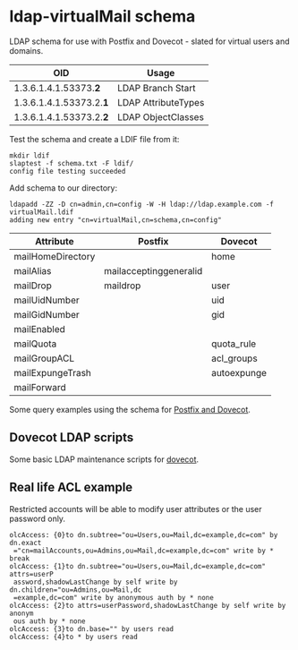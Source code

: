 # ldap-virtualMail schema
LDAP schema for use with Postfix and Dovecot - slated for virtual users and domains.

| OID                   | Usage               |
|-----------------------|---------------------|
| 1.3.6.1.4.1.53373.**2**   | LDAP Branch Start   |
| 1.3.6.1.4.1.53373.2.**1** | LDAP AttributeTypes |
| 1.3.6.1.4.1.53373.2.**2** | LDAP ObjectClasses  |

Test the schema and create a LDIF file from it:

    mkdir ldif
    slaptest -f schema.txt -F ldif/
    config file testing succeeded

Add schema to our directory:
    
    ldapadd -ZZ -D cn=admin,cn=config -W -H ldap://ldap.example.com -f virtualMail.ldif
    adding new entry "cn=virtualMail,cn=schema,cn=config"

| Attribute         | Postfix                | Dovecot     |
|-------------------|------------------------|-------------|
| mailHomeDirectory |                        | home        |
| mailAlias         | mailacceptinggeneralid |             |
| mailDrop          | maildrop               | user        |
| mailUidNumber     |                        | uid         |
| mailGidNumber     |                        | gid         |
| mailEnabled       |                        |             |
| mailQuota         |                        | quota_rule  |
| mailGroupACL      |                        | acl_groups  |
| mailExpungeTrash  |                        | autoexpunge |
| mailForward       |                        |             |

Some query examples using the schema for [Postfix and Dovecot](https://github.com/tleuxner/ldap-virtualMail/tree/master/etc).

## Dovecot LDAP scripts
Some basic LDAP maintenance scripts for [dovecot](https://github.com/tleuxner/dovecot).

## Real life ACL example
Restricted accounts will be able to modify user attributes or the user password only.

```
olcAccess: {0}to dn.subtree="ou=Users,ou=Mail,dc=example,dc=com" by dn.exact
 ="cn=mailAccounts,ou=Admins,ou=Mail,dc=example,dc=com" write by * break
olcAccess: {1}to dn.subtree="ou=Users,ou=Mail,dc=example,dc=com" attrs=userP
 assword,shadowLastChange by self write by dn.children="ou=Admins,ou=Mail,dc
 =example,dc=com" write by anonymous auth by * none
olcAccess: {2}to attrs=userPassword,shadowLastChange by self write by anonym
 ous auth by * none
olcAccess: {3}to dn.base="" by users read
olcAccess: {4}to * by users read
```
